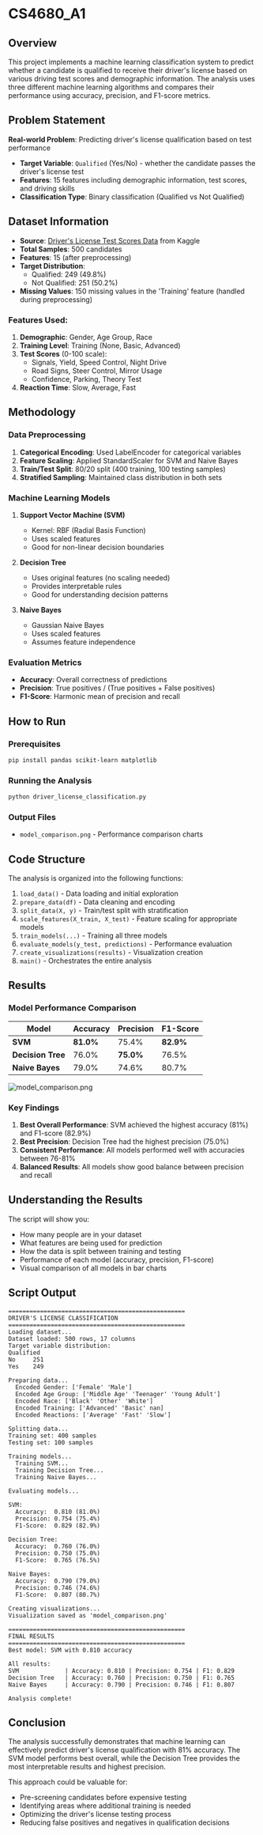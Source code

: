 # CS4680_A1

## Overview

This project implements a machine learning classification system to predict whether a candidate is qualified to receive their driver's license based on various driving test scores and demographic information. The analysis uses three different machine learning algorithms and compares their performance using accuracy, precision, and F1-score metrics.

## Problem Statement

**Real-world Problem**: Predicting driver's license qualification based on test performance
- **Target Variable**: `Qualified` (Yes/No) - whether the candidate passes the driver's license test
- **Features**: 15 features including demographic information, test scores, and driving skills
- **Classification Type**: Binary classification (Qualified vs Not Qualified)

## Dataset Information

- **Source**: [Driver's License Test Scores Data](https://www.kaggle.com/datasets/ferdinandbaidoo/drivers-license-test-scores-data) from Kaggle
- **Total Samples**: 500 candidates
- **Features**: 15 (after preprocessing)
- **Target Distribution**: 
  - Qualified: 249 (49.8%)
  - Not Qualified: 251 (50.2%)
- **Missing Values**: 150 missing values in the 'Training' feature (handled during preprocessing)

### Features Used:
1. **Demographic**: Gender, Age Group, Race
2. **Training Level**: Training (None, Basic, Advanced)
3. **Test Scores** (0-100 scale):
   - Signals, Yield, Speed Control, Night Drive
   - Road Signs, Steer Control, Mirror Usage
   - Confidence, Parking, Theory Test
4. **Reaction Time**: Slow, Average, Fast

## Methodology

### Data Preprocessing
1. **Categorical Encoding**: Used LabelEncoder for categorical variables
2. **Feature Scaling**: Applied StandardScaler for SVM and Naive Bayes
3. **Train/Test Split**: 80/20 split (400 training, 100 testing samples)
4. **Stratified Sampling**: Maintained class distribution in both sets

### Machine Learning Models
1. **Support Vector Machine (SVM)**
   - Kernel: RBF (Radial Basis Function)
   - Uses scaled features
   - Good for non-linear decision boundaries

2. **Decision Tree**
   - Uses original features (no scaling needed)
   - Provides interpretable rules
   - Good for understanding decision patterns

3. **Naive Bayes**
   - Gaussian Naive Bayes
   - Uses scaled features
   - Assumes feature independence

### Evaluation Metrics
- **Accuracy**: Overall correctness of predictions
- **Precision**: True positives / (True positives + False positives)
- **F1-Score**: Harmonic mean of precision and recall

## How to Run

### Prerequisites
```bash
pip install pandas scikit-learn matplotlib
```

### Running the Analysis
```bash
python driver_license_classification.py
```

### Output Files
- `model_comparison.png` - Performance comparison charts

## Code Structure

The analysis is organized into the following functions:

1. `load_data()` - Data loading and initial exploration
2. `prepare_data(df)` - Data cleaning and encoding
3. `split_data(X, y)` - Train/test split with stratification
4. `scale_features(X_train, X_test)` - Feature scaling for appropriate models
5. `train_models(...)` - Training all three models
6. `evaluate_models(y_test, predictions)` - Performance evaluation
7. `create_visualizations(results)` - Visualization creation
8. `main()` - Orchestrates the entire analysis

## Results

### Model Performance Comparison

| Model | Accuracy | Precision | F1-Score |
|-------|----------|-----------|----------|
| **SVM** | **81.0%** | 75.4% | **82.9%** |
| **Decision Tree** | 76.0% | **75.0%** | 76.5% |
| **Naive Bayes** | 79.0% | 74.6% | 80.7% |  

![model_comparison.png](model_comparison.png)

### Key Findings

1. **Best Overall Performance**: SVM achieved the highest accuracy (81%) and F1-score (82.9%)
2. **Best Precision**: Decision Tree had the highest precision (75.0%)
3. **Consistent Performance**: All models performed well with accuracies between 76-81%
4. **Balanced Results**: All models show good balance between precision and recall

## Understanding the Results

The script will show you:
- How many people are in your dataset
- What features are being used for prediction
- How the data is split between training and testing
- Performance of each model (accuracy, precision, F1-score)
- Visual comparison of all models in bar charts

## Script Output

```
==================================================
DRIVER'S LICENSE CLASSIFICATION
==================================================
Loading dataset...
Dataset loaded: 500 rows, 17 columns
Target variable distribution:
Qualified
No     251
Yes    249

Preparing data...
  Encoded Gender: ['Female' 'Male']
  Encoded Age Group: ['Middle Age' 'Teenager' 'Young Adult']
  Encoded Race: ['Black' 'Other' 'White']
  Encoded Training: ['Advanced' 'Basic' nan]
  Encoded Reactions: ['Average' 'Fast' 'Slow']

Splitting data...
Training set: 400 samples
Testing set: 100 samples

Training models...
  Training SVM...
  Training Decision Tree...
  Training Naive Bayes...

Evaluating models...

SVM:
  Accuracy:  0.810 (81.0%)
  Precision: 0.754 (75.4%)
  F1-Score:  0.829 (82.9%)

Decision Tree:
  Accuracy:  0.760 (76.0%)
  Precision: 0.750 (75.0%)
  F1-Score:  0.765 (76.5%)

Naive Bayes:
  Accuracy:  0.790 (79.0%)
  Precision: 0.746 (74.6%)
  F1-Score:  0.807 (80.7%)

Creating visualizations...
Visualization saved as 'model_comparison.png'

==================================================
FINAL RESULTS
==================================================
Best model: SVM with 0.810 accuracy

All results:
SVM             | Accuracy: 0.810 | Precision: 0.754 | F1: 0.829
Decision Tree   | Accuracy: 0.760 | Precision: 0.750 | F1: 0.765
Naive Bayes     | Accuracy: 0.790 | Precision: 0.746 | F1: 0.807

Analysis complete!
```

## Conclusion

The analysis successfully demonstrates that machine learning can effectively predict driver's license qualification with 81% accuracy. The SVM model performs best overall, while the Decision Tree provides the most interpretable results and highest precision. 

This approach could be valuable for:
- Pre-screening candidates before expensive testing
- Identifying areas where additional training is needed
- Optimizing the driver's license testing process
- Reducing false positives and negatives in qualification decisions
